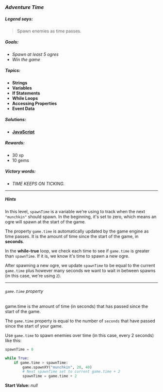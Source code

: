 ### _Adventure Time_

##### _Legend says:_
> Spawn enemies as time passes.

##### _Goals:_
+ _Spawn at least 5 ogres_
+ _Win the game_

##### _Topics:_
+ **Strings**
+ **Variables**
+ **If Statements**
+ **While Loops**
+ **Accessing Properties**
+ **Event Data**

##### _Solutions:_
+ **[JavaScript](adventureTime.js)**

##### _Rewards:_
+ 30 xp
+ 10 gems

##### _Victory words:_
+ _TIME KEEPS ON TICKING._

___

##### _Hints_

In this level, `spawnTime` is a variable we're using to track when the next `"munchkin"` should spawn. In the beginning, it's set to zero, which means an ogre will spawn at the start of the game.

The property `game.time` is automatically updated by the game engine as time passes. It is the amount of time since the start of the game, in **seconds**.

In the **while-true** loop, we check each time to see if `game.time` is greater than `spawnTime`. If it is, we know it's time to spawn a new ogre.

After spawning a new ogre, we update `spawnTime` to be equal to the current `game.time` plus however many seconds we want to wait in between spawns (in this case, we're using `2`).

___

###### _`game.time` property_

game.time is the amount of time (in seconds) that has passed since the start of the game.

The `game.time` property is equal to the number of `seconds` that have passed since the start of your game.

Use `game.time` to spawn enemies over time (in this case, every 2 seconds) like this:


```python
spawnTime = 0

while True:
    if game.time > spawnTime:
        game.spawnXY("munchkin", 20, 40)
        # Next spawnTime set to current game.time + 2
        spawnTime = game.time + 2
```

**Start Value:** _null_
